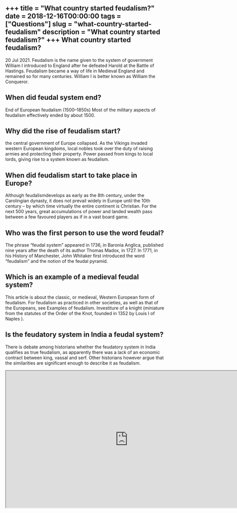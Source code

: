 +++
title = "What country started feudalism?"
date = 2018-12-16T00:00:00
tags = ["Questions"]
slug = "what-country-started-feudalism"
description = "What country started feudalism?"
+++
What country started feudalism?
-------------------------------

20 Jul 2021. Feudalism is the name given to the system of government William I introduced to England after he defeated Harold at the Battle of Hastings. Feudalism became a way of life in Medieval England and remained so for many centuries. William I is better known as William the Conqueror.

When did feudal system end?
---------------------------

End of European feudalism (1500–1850s) Most of the military aspects of feudalism effectively ended by about 1500.

Why did the rise of feudalism start?
------------------------------------

the central government of Europe collapsed. As the Vikings invaded western European kingdoms, local nobles took over the duty of raising armies and protecting their property. Power passed from kings to local lords, giving rise to a system known as feudalism.

When did feudalism start to take place in Europe?
-------------------------------------------------

Although feudalismdevelops as early as the 8th century, under the Carolingian dynasty, it does not prevail widely in Europe until the 10th century – by which time virtually the entire continent is Christian. For the next 500 years, great accumulations of power and landed wealth pass between a few favoured players as if in a vast board game.

Who was the first person to use the word feudal?
------------------------------------------------

The phrase “feudal system” appeared in 1736, in Baronia Anglica, published nine years after the death of its author Thomas Madox, in 1727. In 1771, in his History of Manchester, John Whitaker first introduced the word “feudalism” and the notion of the feudal pyramid.

Which is an example of a medieval feudal system?
------------------------------------------------

This article is about the classic, or medieval, Western European form of feudalism. For feudalism as practiced in other societies, as well as that of the Europeans, see Examples of feudalism. Investiture of a knight (miniature from the statutes of the Order of the Knot, founded in 1352 by Louis I of Naples ).

Is the feudatory system in India a feudal system?
-------------------------------------------------

There is debate among historians whether the feudatory system in India qualifies as true feudalism, as apparently there was a lack of an economic contract between king, vassal and serf. Other historians however argue that the similarities are significant enough to describe it as feudalism.

<iframe allow="accelerometer; autoplay; clipboard-write; encrypted-media; gyroscope; picture-in-picture" allowfullscreen="" class="__youtube_prefs__  epyt-is-override  no-lazyload" data-no-lazy="1" data-origheight="433" data-origwidth="770" data-skipgform_ajax_framebjll="" height="433" id="_ytid_32861" loading="lazy" src="https://www.youtube.com/embed/7HehYT2NRqs?enablejsapi=1&autoplay=0&cc_load_policy=0&cc_lang_pref=&iv_load_policy=1&loop=0&modestbranding=0&rel=1&fs=1&playsinline=0&autohide=2&theme=dark&color=red&controls=1&" title="YouTube player" width="770"></iframe>